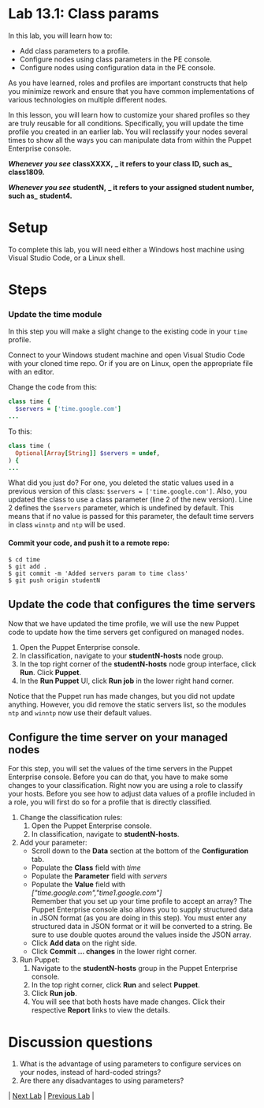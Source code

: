 # Lab 13.1: Class params

In this lab, you will learn how to:

* Add class parameters to a profile.
* Configure nodes using class parameters in the PE console.
* Configure nodes using configuration data in the PE console.

As you have learned, roles and profiles are important constructs that help you minimize rework and ensure that you have common implementations of various technologies on multiple different nodes.

In this lesson, you will learn how to customize your shared profiles so they are truly reusable for all conditions. Specifically, you will update the time profile you created in an earlier lab. You will reclassify your nodes several times to show all the ways you can manipulate data from within the Puppet Enterprise console.

**_Whenever you see_** **classXXXX,** **_ it refers to your class ID, such as_** **class1809.**

**_Whenever you see_** **studentN,** **_ it refers to your assigned student number, such as_** **student4.**

# Setup

To complete this lab, you will need either a Windows host machine using Visual Studio Code, or a Linux shell.

# Steps

### Update the time module

In this step you will make a slight change to the existing code in your `time` profile.

Connect to your Windows student machine and open Visual Studio Code with your cloned time repo. Or if you are on Linux, open the appropriate file with an editor.

Change the code from this:

```ruby
class time {
  $servers = ['time.google.com']
...
```

To this:

```ruby
class time (
  Optional[Array[String]] $servers = undef,
) {
...
```

What did you just do? For one, you deleted the static values used in a previous version of this class: `$servers = ['time.google.com']`. Also, you updated the class to use a class parameter (line 2 of the new version). Line 2 defines the `$servers` parameter, which is undefined by default. This means that if no value is passed for this parameter, the default time servers in class `winntp` and `ntp` will be used.

#### Commit your code, and push it to a remote repo:

```
$ cd time
$ git add .
$ git commit -m 'Added servers param to time class'
$ git push origin studentN
```

## Update the code that configures the time servers

Now that we have updated the time profile, we will use the new Puppet code to update how the time servers get configured on managed nodes.

1. Open the Puppet Enterprise console.
1. In classification, navigate to your **studentN-hosts** node group.
1. In the top right corner of the **studentN-hosts** node group interface, click **Run**. Click **Puppet**.
1. In the **Run Puppet** UI, click **Run job** in the lower right hand corner.

Notice that the Puppet run has made changes, but you did not update anything. However, you did remove the static servers list, so the modules `ntp` and `winntp` now use their default values.

## Configure the time server on your managed nodes

For this step, you will set the values of the time servers in the Puppet Enterprise console. Before you can do that, you have to make some changes to your classification. Right now you are using a role to classify your hosts. Before you see how to adjust data values of a profile included in a role, you will first do so for a profile that is directly classified.

1. Change the classification rules:
    1. Open the Puppet Enterprise console.
    1. In classification, navigate to **studentN-hosts**.
1. Add your parameter:
    * Scroll down to the **Data** section at the bottom of the **Configuration** tab.
    * Populate the **Class** field with *time*
    * Populate the **Parameter** field with *servers*
    * Populate the **Value** field with *["time.google.com","time1.google.com"]* <br/>
    Remember that you set up your time profile to accept an array? The Puppet Enterprise console also allows you to supply structured data in JSON format (as you are doing in this step). You must enter any structured data in JSON format or it will be converted to a string. Be sure to use double quotes around the values inside the JSON array.
    * Click **Add data** on the right side.
    * Click **Commit ... changes** in the lower right corner.
1. Run Puppet:
    1. Navigate to the **studentN-hosts** group in the Puppet Enterprise console.
    1. In the top right corner, click **Run** and select **Puppet**.
    1. Click **Run job**.
    1. You will see that both hosts have made changes. Click their respective **Report** links to view the details.

# Discussion questions

1. What is the advantage of using parameters to configure services on your nodes, instead of hard-coded strings?
1. Are there any disadvantages to using parameters?

|  [Next Lab](../lab-14.1-Deploy-an-application)  |  [Previous Lab](../lab-12.1-Expand-initial-roles-and-profiles)  |